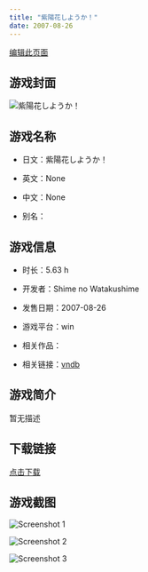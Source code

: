 ```yaml
---
title: "紫陽花しようか！"
date: 2007-08-26
---
```

[编辑此页面](https://github.com/ACG-3/ADV3-source/blob/main/source/_posts/%E7%B4%AB%E9%99%BD%E8%8A%B1%E3%81%97%E3%82%88%E3%81%86%E3%81%8B%EF%BC%81.md)

## 游戏封面

![紫陽花しようか！](https%3A//pan.timero.xyz/onedrive/img_lib_001/%E7%B4%AB%E9%99%BD%E8%8A%B1%E3%81%97%E3%82%88%E3%81%86%E3%81%8B%EF%BC%81_cover.avif)


## 游戏名称

- 日文：紫陽花しようか！
- 英文：None
- 中文：None

- 别名：


## 游戏信息

- 时长：5.63 h
- 开发者：Shime no Watakushime
- 发售日期：2007-08-26
- 游戏平台：win
- 相关作品：

- 相关链接：[vndb](https://vndb.org/v29843)


## 游戏简介

暂无描述


## 下载链接

[点击下载](https://pan.timero.xyz/onedrive/adv_lib_001/%E7%B4%AB%E9%99%BD%E8%8A%B1%E3%81%97%E3%82%88%E3%81%86%E3%81%8B%EF%BC%81)


## 游戏截图


![Screenshot 1](https%3A//pan.timero.xyz/onedrive/img_lib_001/%E7%B4%AB%E9%99%BD%E8%8A%B1%E3%81%97%E3%82%88%E3%81%86%E3%81%8B%EF%BC%81_Screenshot_1.avif)

![Screenshot 2](https%3A//pan.timero.xyz/onedrive/img_lib_001/%E7%B4%AB%E9%99%BD%E8%8A%B1%E3%81%97%E3%82%88%E3%81%86%E3%81%8B%EF%BC%81_Screenshot_2.avif)

![Screenshot 3](https%3A//pan.timero.xyz/onedrive/img_lib_001/%E7%B4%AB%E9%99%BD%E8%8A%B1%E3%81%97%E3%82%88%E3%81%86%E3%81%8B%EF%BC%81_Screenshot_3.avif)

